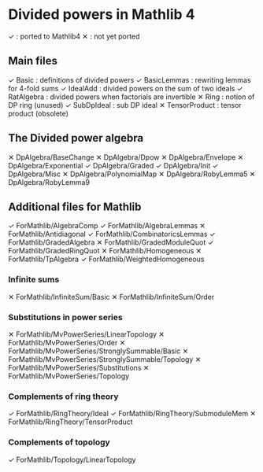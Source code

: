 # Divided powers in Mathlib 4

✓ : ported to Mathlib4 
✕ : not yet ported

## Main files

✓ Basic : definitions of divided powers
✓ BasicLemmas : rewriting lemmas for 4-fold sums
✓ IdealAdd : divided powers on the sum of two ideals
✓ RatAlgebra : divided powers when factorials are invertible 
✕ Ring : notion of DP ring (unused)
✓ SubDpIdeal : sub DP ideal 
✕ TensorProduct : tensor product (obsolete)

## The Divided power algebra

✕ DpAlgebra/BaseChange
✕ DpAlgebra/Dpow
✕ DpAlgebra/Envelope
✕ DpAlgebra/Exponential
✓ DpAlgebra/Graded
✓ DpAlgebra/Init
✓ DpAlgebra/Misc
✕ DpAlgebra/PolynomialMap
✕ DpAlgebra/RobyLemma5
✕ DpAlgebra/RobyLemma9

## Additional files for Mathlib

✓ ForMathlib/AlgebraComp
✓ ForMathlib/AlgebraLemmas
✕ ForMathlib/Antidiagonal
✓ ForMathlib/CombinatoricsLemmas
✓ ForMathlib/GradedAlgebra
✕ ForMathlib/GradedModuleQuot
✓ ForMathlib/GradedRingQuot
✕ ForMathlib/Homogeneous
✕ ForMathlib/TpAlgebra
✓ ForMathlib/WeightedHomogeneous


### Infinite sums

✕ ForMathlib/InfiniteSum/Basic
✕ ForMathlib/InfiniteSum/Order

### Substitutions in power series

✕ ForMathlib/MvPowerSeries/LinearTopology
✕ ForMathlib/MvPowerSeries/Order
✕ ForMathlib/MvPowerSeries/StronglySummable/Basic
✕ ForMathlib/MvPowerSeries/StronglySummable/Topology
✕ ForMathlib/MvPowerSeries/Substitutions
✕ ForMathlib/MvPowerSeries/Topology

### Complements of ring theory

✓ ForMathlib/RingTheory/Ideal
✓ ForMathlib/RingTheory/SubmoduleMem
✕ ForMathlib/RingTheory/TensorProduct

### Complements of topology

✓ ForMathlib/Topology/LinearTopology

